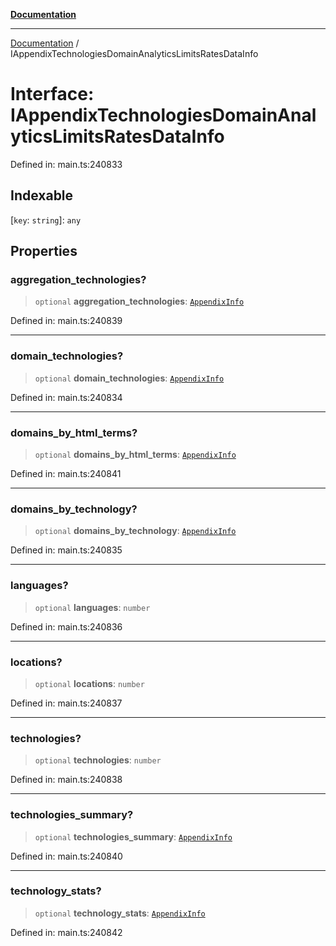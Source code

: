 [**Documentation**](../README.md)

***

[Documentation](../README.md) / IAppendixTechnologiesDomainAnalyticsLimitsRatesDataInfo

# Interface: IAppendixTechnologiesDomainAnalyticsLimitsRatesDataInfo

Defined in: main.ts:240833

## Indexable

\[`key`: `string`\]: `any`

## Properties

### aggregation\_technologies?

> `optional` **aggregation\_technologies**: [`AppendixInfo`](../classes/AppendixInfo.md)

Defined in: main.ts:240839

***

### domain\_technologies?

> `optional` **domain\_technologies**: [`AppendixInfo`](../classes/AppendixInfo.md)

Defined in: main.ts:240834

***

### domains\_by\_html\_terms?

> `optional` **domains\_by\_html\_terms**: [`AppendixInfo`](../classes/AppendixInfo.md)

Defined in: main.ts:240841

***

### domains\_by\_technology?

> `optional` **domains\_by\_technology**: [`AppendixInfo`](../classes/AppendixInfo.md)

Defined in: main.ts:240835

***

### languages?

> `optional` **languages**: `number`

Defined in: main.ts:240836

***

### locations?

> `optional` **locations**: `number`

Defined in: main.ts:240837

***

### technologies?

> `optional` **technologies**: `number`

Defined in: main.ts:240838

***

### technologies\_summary?

> `optional` **technologies\_summary**: [`AppendixInfo`](../classes/AppendixInfo.md)

Defined in: main.ts:240840

***

### technology\_stats?

> `optional` **technology\_stats**: [`AppendixInfo`](../classes/AppendixInfo.md)

Defined in: main.ts:240842
